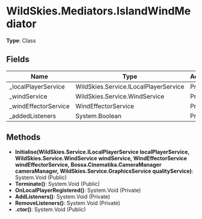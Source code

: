 ﻿# WildSkies.Mediators.IslandWindMediator

**Type**: Class

## Fields

| Name | Type | Access |
|------|------|--------|
| _localPlayerService | WildSkies.Service.ILocalPlayerService | Private |
| _windService | WildSkies.Service.WindService | Private |
| _windEffectorService | WindEffectorService | Private |
| _addedListeners | System.Boolean | Private |

## Methods

- **Initialise(WildSkies.Service.ILocalPlayerService localPlayerService, WildSkies.Service.WindService windService, WindEffectorService windEffectorService, Bossa.Cinematika.CameraManager cameraManager, WildSkies.Service.GraphicsService qualityService)**: System.Void (Public)
- **Terminate()**: System.Void (Public)
- **OnLocalPlayerRegistered()**: System.Void (Private)
- **AddListeners()**: System.Void (Private)
- **RemoveListeners()**: System.Void (Private)
- **.ctor()**: System.Void (Public)

